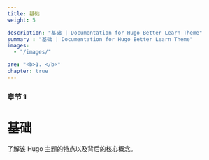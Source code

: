 ```yaml
---
title: 基础
weight: 5

description: "基础 | Documentation for Hugo Better Learn Theme"
summary : "基础 | Documentation for Hugo Better Learn Theme"
images: 
  - "/images/"

pre: "<b>1. </b>"
chapter: true
---
```


### 章节 1

# 基础

了解该 Hugo 主题的特点以及背后的核心概念。
